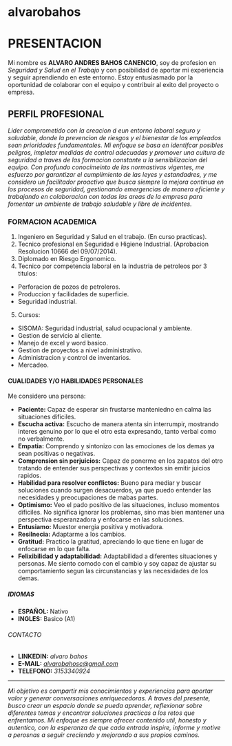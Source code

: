 # alvarobahos
# PRESENTACION
Mi nombre es **ALVARO ANDRES BAHOS CANENCIO**, soy de profesion en *Seguridad y Salud en el Trabajo* y con posibilidad de aportar mi experiencia y seguir aprendiendo en este entorno. Estoy entusiasmado por la oportunidad de colaborar con el equipo y contribuir al exito del proyecto o empresa.
## PERFIL PROFESIONAL
*Lider comprometido con la creacion d eun entorno laboral seguro y saludable, donde la prevencion de riesgos y el bienestar de los empleados sean prioridades fundamentales. Mi enfoque se basa en identifcar posibles peligros, impletar medidas de control adecuadas y promover una cultura de seguridad a traves de las formacion constante u la sensibilizacion del equipo. Con profundo conocimeinto de las normastivas vigentes, me esfuerzo por garantizar el cumplimiento de las leyes y estandadres, y me considero un facilitador proactivo que busca siempre la mejora continua en los procesos de seguridad, gestionando emergencias de manera eficiente y trabajando en colaboracion con todas las areas de la empresa para fomentar un ambiente de trabajo saludable y libre de incidentes.*
### FORMACION ACADEMICA
1. Ingeniero en Seguridad y Salud en el trabajo. (En curso practicas).
2. Tecnico profesional en Seguridad e Higiene Industrial. (Aprobacion Resolucion 10666 del 09/07/2014).
3. Diplomado en Riesgo Ergonomico.
4. Tecnico por competencia laboral en la industria de petroleos por 3 titulos:
- Perforacion de pozos de petroleros.
- Produccion y facilidades de superficie.
- Seguridad industrial.
5. Cursos:
- SISOMA: Seguridad industrial, salud ocupacional y ambiente.
- Gestion de servicio al cliente.
- Manejo de excel y word basico.
- Gestion de proyectos a nivel administrativo.
- Administracion y control de inventarios.
- Mercadeo.
#### CUALIDADES Y/O HABILIDADES PERSONALES
Me considero una persona:
- **Paciente:** Capaz de esperar sin frustarse manteniedno en calma las situaciones dificiles.
- **Escucha activa:** Escucho de manera atenta sin interrumpir, mostrando interes genuino por lo que el otro esta expresando, tanto verbal como no verbalmente.
- **Empatia:** Comprendo y sintonizo con las emociones de los demas ya sean positivas o negativas.
- **Comprension sin perjuicios:** Capaz de ponerme en los zapatos del otro tratando de entender sus perspectivas y contextos sin emitir juicios rapidos.
- **Habilidad para resolver conflictos:** Bueno para mediar y buscar soluciones cuando surgen desacuerdos, ya que puedo entender las necesidades y preocupaciones de mabas partes.
- **Optimismo:** Veo el pado positivo de las situaciones, incluso momentos dificiles. No significa ignorar los problemas, sino mas bien mantener una perspectiva esperanzadora y enfocarse en las soluciones.
- **Entusiamo:** Muestor energia positiva y motivadora.
- **Resilnecia:** Adaptarme a los cambios.
- **Gratitud:** Practico la gratitud, apreciando lo que tiene en lugar de enfocarse en lo que falta.
- **Felixibilidad y adaptabilidad:** Adaptabilidad a diferentes situaciones y personas. Me siento comodo con el cambio y soy capaz de ajustar su comportamiento segun las circunstancias y las necesidades de los demas.
##### IDIOMAS
- **ESPAÑOL:** Nativo
- **INGLES:** Basico (A1)
###### CONTACTO
- **LINKEDIN:** *alvaro bahos*
- **E-MAIL:** *alvarobahosc@gmail.com*
- **TELEFONO:** *3153340924*
---
*Mi objetivo es compartir mis conocimientos y experiencias para aportar valor y generar conversaciones enriquecedoras. A traves del presente, busco crear un espacio donde se pueda aprender, reflexionar sobre diferentes temas y encontrar soluciones practicas a los retos que enfrentamos. Mi enfoque es siempre ofrecer contenido util, honesto y autentico, con la esperanza de que cada entrada inspire, informe y motive a perosnas a seguir creciendo y mejorando a sus propios caminos.*
